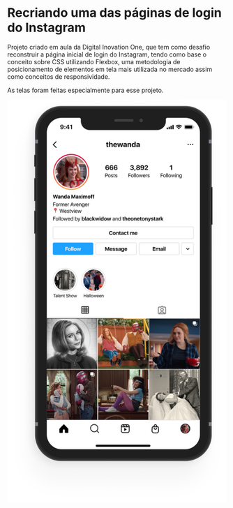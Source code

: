 # Recriando uma das páginas de login do Instagram 

Projeto criado em aula da Digital Inovation One, que tem como desafio reconstruir a página inicial de login do Instagram, tendo como base o conceito sobre CSS utilizando Flexbox, uma metodologia de posicionamento de elementos em tela mais utilizada no mercado assim como conceitos de responsividade.<br>

As telas foram feitas especialmente para esse projeto.

![WandaIG](https://github.com/vivianemartini/instagram-dio/blob/main/DIO%20-Instagram/img/celular.png)
